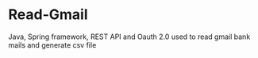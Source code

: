 # Read-Gmail
Java, Spring framework, REST API and Oauth 2.0 used to read gmail bank mails and generate csv file
